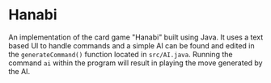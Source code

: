 # Hanabi
An implementation of the card game "Hanabi" built using Java. It uses a text based UI to handle commands and a simple AI can be found and edited in the `generateCommand()` function located in `src/AI.java`.
Running the command `ai` within the program will result in playing the move generated by the AI.
